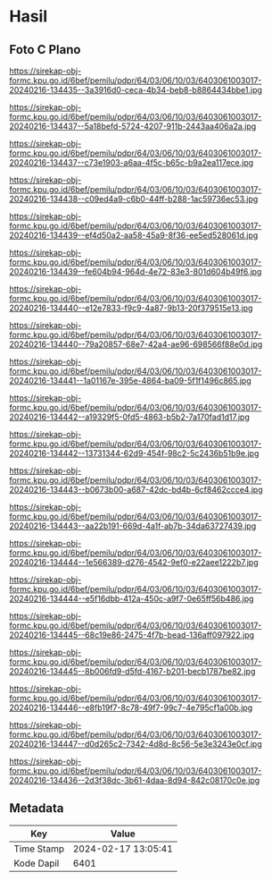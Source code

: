 # Hasil

## Foto C Plano

https://sirekap-obj-formc.kpu.go.id/6bef/pemilu/pdpr/64/03/06/10/03/6403061003017-20240216-134435--3a3916d0-ceca-4b34-beb8-b8864434bbe1.jpg

https://sirekap-obj-formc.kpu.go.id/6bef/pemilu/pdpr/64/03/06/10/03/6403061003017-20240216-134437--5a18befd-5724-4207-911b-2443aa406a2a.jpg

https://sirekap-obj-formc.kpu.go.id/6bef/pemilu/pdpr/64/03/06/10/03/6403061003017-20240216-134437--c73e1903-a6aa-4f5c-b65c-b9a2ea117ece.jpg

https://sirekap-obj-formc.kpu.go.id/6bef/pemilu/pdpr/64/03/06/10/03/6403061003017-20240216-134438--c09ed4a9-c6b0-44ff-b288-1ac59736ec53.jpg

https://sirekap-obj-formc.kpu.go.id/6bef/pemilu/pdpr/64/03/06/10/03/6403061003017-20240216-134439--ef4d50a2-aa58-45a9-8f36-ee5ed528061d.jpg

https://sirekap-obj-formc.kpu.go.id/6bef/pemilu/pdpr/64/03/06/10/03/6403061003017-20240216-134439--fe604b94-964d-4e72-83e3-801d604b49f6.jpg

https://sirekap-obj-formc.kpu.go.id/6bef/pemilu/pdpr/64/03/06/10/03/6403061003017-20240216-134440--e12e7833-f9c9-4a87-9b13-20f379515e13.jpg

https://sirekap-obj-formc.kpu.go.id/6bef/pemilu/pdpr/64/03/06/10/03/6403061003017-20240216-134440--79a20857-68e7-42a4-ae96-698566f88e0d.jpg

https://sirekap-obj-formc.kpu.go.id/6bef/pemilu/pdpr/64/03/06/10/03/6403061003017-20240216-134441--1a01167e-395e-4864-ba09-5f1f1496c865.jpg

https://sirekap-obj-formc.kpu.go.id/6bef/pemilu/pdpr/64/03/06/10/03/6403061003017-20240216-134442--a19329f5-0fd5-4863-b5b2-7a170fad1d17.jpg

https://sirekap-obj-formc.kpu.go.id/6bef/pemilu/pdpr/64/03/06/10/03/6403061003017-20240216-134442--13731344-62d9-454f-98c2-5c2436b51b9e.jpg

https://sirekap-obj-formc.kpu.go.id/6bef/pemilu/pdpr/64/03/06/10/03/6403061003017-20240216-134443--b0673b00-a687-42dc-bd4b-6cf8462ccce4.jpg

https://sirekap-obj-formc.kpu.go.id/6bef/pemilu/pdpr/64/03/06/10/03/6403061003017-20240216-134443--aa22b191-669d-4a1f-ab7b-34da63727439.jpg

https://sirekap-obj-formc.kpu.go.id/6bef/pemilu/pdpr/64/03/06/10/03/6403061003017-20240216-134444--1e566389-d276-4542-9ef0-e22aee1222b7.jpg

https://sirekap-obj-formc.kpu.go.id/6bef/pemilu/pdpr/64/03/06/10/03/6403061003017-20240216-134444--e5f16dbb-412a-450c-a9f7-0e65ff56b486.jpg

https://sirekap-obj-formc.kpu.go.id/6bef/pemilu/pdpr/64/03/06/10/03/6403061003017-20240216-134445--68c19e86-2475-4f7b-bead-136aff097922.jpg

https://sirekap-obj-formc.kpu.go.id/6bef/pemilu/pdpr/64/03/06/10/03/6403061003017-20240216-134445--8b006fd9-d5fd-4167-b201-becb1787be82.jpg

https://sirekap-obj-formc.kpu.go.id/6bef/pemilu/pdpr/64/03/06/10/03/6403061003017-20240216-134446--e8fb19f7-8c78-49f7-99c7-4e795cf1a00b.jpg

https://sirekap-obj-formc.kpu.go.id/6bef/pemilu/pdpr/64/03/06/10/03/6403061003017-20240216-134447--d0d265c2-7342-4d8d-8c56-5e3e3243e0cf.jpg

https://sirekap-obj-formc.kpu.go.id/6bef/pemilu/pdpr/64/03/06/10/03/6403061003017-20240216-134436--2d3f38dc-3b61-4daa-8d94-842c08170c0e.jpg


## Metadata

| Key        | Value               |
| ---------- | ------------------- |
| Time Stamp | 2024-02-17 13:05:41 |
| Kode Dapil | 6401                |



